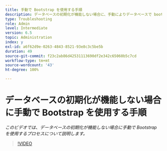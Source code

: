 ```yaml
---
title: 手動で Bootstrap を使用する手順
description: データベースの初期化が機能しない場合に、手動によりデータベースで bootstrap を使用する手順
type: Troubleshooting
role: Admin
level: Intermediate
version: 6.5
topic: Administration
index: y
exl-id: a6f62d9e-0263-4843-8521-93e8c3c5be5b
duration: 49
source-git-commit: f23c2ab86d42531113690df2e342c65060b5c7cd
workflow-type: tm+mt
source-wordcount: '43'
ht-degree: 100%

---
```


# データベースの初期化が機能しない場合に手動で Bootstrap を使用する手順

*このビデオでは、データベースの初期化が機能しない場合に手動で Bootstrap を使用するプロセスについて説明します。*

>[!VIDEO](https://video.tv.adobe.com/v/335515?quality=12&learn=on)
